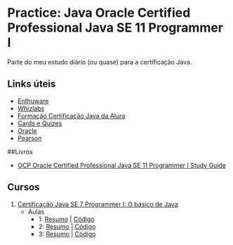 # Practice: Java Oracle Certified Professional Java SE 11 Programmer I
Parte do meu estudo diário (ou quase) para a certificação Java.

## Links úteis
- [Enthuware](https://enthuware.com/java-certification-mock-exams/oracle-certified-associate/ocp-java-11-exam-i-1z0-815)
- [Whizlabs](https://www.whizlabs.com/ocpjd-java-se-11-programmer-i/)
- [Formação Certificação Java da Alura](https://cursos.alura.com.br/formacao-certificacao-java)
- [Cards e Quizes](https://testbanks.wiley.com/WPDACE/Login)
- [Oracle]( https://education.oracle.com/java-se-11-programmer-i/pexam_1Z0-815)
- [Pearson](https://home.pearsonvue.com/)

##Livros
- [OCP Oracle Certified Professional Java SE 11 Programmer I Study Guide](https://www.amazon.com.br/Oracle-Certified-Professional-Programmer-Study/dp/1119584701/ref=asc_df_1119584701/?tag=googleshopp00-20&linkCode=df0&hvadid=379726163686&hvpos=&hvnetw=g&hvrand=14143564571460691942&hvpone=&hvptwo=&hvqmt=&hvdev=c&hvdvcmdl=&hvlocint=&hvlocphy=1001773&hvtargid=pla-844213731096&psc=1)

## Cursos
1. [Certificação Java SE 7 Programmer I: O básico de Java](https://cursos.alura.com.br/course/certificacao-java-basico)
   - Aulas
     - 1: [Resumo](https://github.com/hopesoh/practice-java-ocp11/blob/master/aluraDegreeJavaCertification/course1/section1/section-1.md) | [Código](https://github.com/hopesoh/practice-java-ocp11/blob/master/aluraDegreeJavaCertification/course1/section1)
     - 2: [Resumo](https://github.com/hopesoh/practice-java-ocp11/blob/master/aluraDegreeJavaCertification/course1/section2/section-2.md) | [Código](https://github.com/hopesoh/practice-java-ocp11/blob/master/aluraDegreeJavaCertification/course1/section2/)
     - 3: [Resumo](https://github.com/hopesoh/practice-java-ocp11/blob/master/aluraDegreeJavaCertification/course1/section3/section-3.md) | [Código](https://github.com/hopesoh/practice-java-ocp11/blob/master/aluraDegreeJavaCertification/course1/section3/)